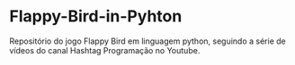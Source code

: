 # Flappy-Bird-in-Pyhton
Repositório do jogo Flappy Bird em linguagem python, seguindo a série de vídeos do canal Hashtag Programação no Youtube.
